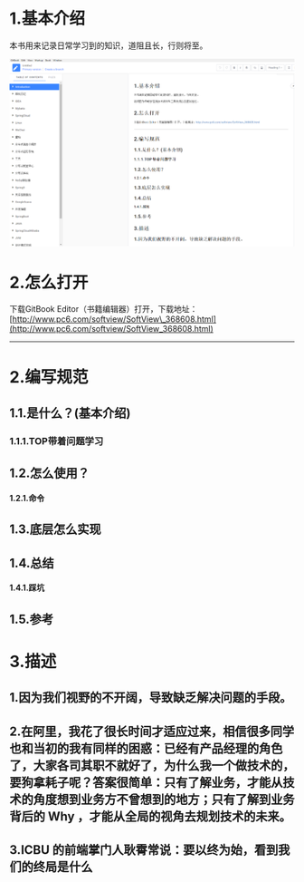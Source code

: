 # 1.基本介绍

本书用来记录日常学习到的知识，道阻且长，行则将至。

![](/static/image/微信截图_20201019093753.png)

# 2.怎么打开

下载GitBook Editor（书籍编辑器）打开，下载地址：[http://www.pc6.com/softview/SoftView\_368608.html](http://www.pc6.com/softview/SoftView_368608.html)

---

# 2.编写规范

## 1.1.是什么？\(基本介绍\)

### 1.1.1.TOP带着问题学习

## 1.2.怎么使用？

#### 1.2.1.命令

## 1.3.底层怎么实现

## 1.4.总结

#### 1.4.1.踩坑

## 1.5.参考

# 3.描述

## 1.因为我们视野的不开阔，导致缺乏解决问题的手段。

## 2.在阿里，我花了很长时间才适应过来，相信很多同学也和当初的我有同样的困惑：已经有产品经理的角色了，大家各司其职不就好了，为什么我一个做技术的，要狗拿耗子呢？答案很简单：只有了解业务，才能从技术的角度想到业务方不曾想到的地方；只有了解到业务背后的 Why ，才能从全局的视角去规划技术的未来。

## 3.ICBU 的前端掌门人耿霄常说：要以终为始，看到我们的终局是什么



